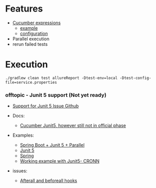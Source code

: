 # Features

* [Cucumber expressions](https://cucumber.io/docs/cucumber/cucumber-expressions)
  * [example](https://github.com/cucumber/cucumber-jvm/tree/main/examples/java-calculator)
  * [configuration](https://cucumber.io/docs/cucumber/configuration)  
* Parallel execution
* rerun failed tests

# Execution
```
./gradlew clean test allureReport -Dtest-env=local -Dtest-config-file=service.properties
```

### offtopic - Junit 5 support (Not yet ready)

* [Support for Junit 5 Issue Github](https://github.com/cucumber/cucumber-jvm/issues/1149#issuecomment-611716745)

* Docs:
    * [Cucumber Junit5, however still not in official phase](https://github.com/cucumber/cucumber-jvm/tree/main/junit-platform-engine#cucumber-junit-platform-engine)
* Examples:
    * [Spring Boot + Junit 5 + Parallel](https://github.com/mpkorstanje/cucumber-spring-boot-parallel)
    * [Junit 5](https://github.com/cucumber/cucumber-jvm/tree/main/examples/java-calculator-junit5)
    * [Spring](https://github.com/cucumber/cucumber-jvm/tree/main/examples/spring-txn)
    * [Working example with Junit5- CRONN](https://github.com/cronn/cucumber-junit5-example)


* issues:
    * [Afterall and beforeall hooks](https://github.com/cucumber/cucumber-jvm/pull/1876)
  